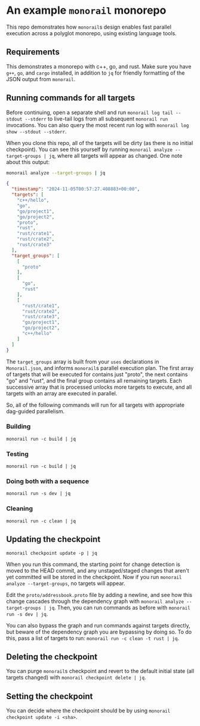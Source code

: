 # An example `monorail` monorepo

This repo demonstrates how `monorail`s design enables fast parallel execution across a polyglot monorepo, using existing language tools.

## Requirements

This demonstrates a monorepo with c++, go, and rust. Make sure you have `g++`, `go`, and `cargo` installed, in addition to `jq` for friendly formatting of the JSON output from `monorail`.

## Running commands for all targets

Before continuing, open a separate shell and run `monorail log tail --stdout --stderr` to live-tail logs from all subsequent `monorail run` invocations. You can also query the most recent run log with `monorail log show --stdout --stderr`.

When you clone this repo, all of the targets will be dirty (as there is no initial checkpoint). You can see this yourself by running `monorail analyze --target-groups | jq`, where all targets will appear as changed. One note about this output:

```sh
monorail analyze --target-groups | jq
```
```json
{
  "timestamp": "2024-11-05T00:57:27.408883+00:00",
  "targets": [
    "c++/hello",
    "go",
    "go/project1",
    "go/project2",
    "proto",
    "rust",
    "rust/crate1",
    "rust/crate2",
    "rust/crate3"
  ],
  "target_groups": [
    [
      "proto"
    ],
    [
      "go",
      "rust"
    ],
    [
      "rust/crate1",
      "rust/crate2",
      "rust/crate3",
      "go/project1",
      "go/project2",
      "c++/hello"
    ]
  ]
}
```

The `target_groups` array is built from your `uses` declarations in `Monorail.json`, and informs `monorail`s parallel execution plan. The first array of targets that will be executed for contains just "proto", the next contains "go" and "rust", and the final group contains all remaining targets. Each successive array that is processed unlocks more targets to execute, and all targets with an array are executed in parallel.

So, all of the following commands will run for all targets with appropriate dag-guided parallelism.

### Building

`monorail run -c build | jq`

### Testing

`monorail run -c build | jq`

### Doing both with a sequence

`monorail run -s dev | jq`

### Cleaning

`monorail run -c clean | jq`

## Updating the checkpoint

`monorail checkpoint update -p | jq`

When you run this command, the starting point for change detection is moved to the HEAD commit, and any unstaged/staged changes that aren't yet committed will be stored in the checkpoint. Now if you run `monorail analyze --target-groups`, no targets will appear.

Edit the `proto/addressbook.proto` file by adding a newline, and see how this change cascades through the dependency graph with `monorail analyze --target-groups | jq`. Then, you can run commands as before with `monorail run -s dev | jq`.

You can also bypass the graph and run commands against targets directly, but beware of the dependency graph you are bypassing by doing so. To do this, pass a list of targets to run: `monorail run -c clean -t rust | jq`.

## Deleting the checkpoint

You can purge `monorail`s checkpoint and revert to the default initial state (all targets changed) with `monorail checkpoint delete | jq`.

## Setting the checkpoint

You can decide where the checkpoint should be by using `monorail checkpoint update -i <sha>`.
